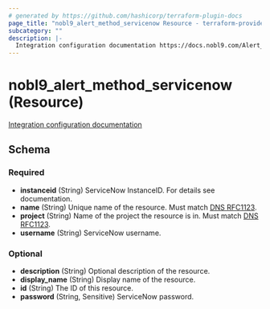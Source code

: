 ```yaml
---
# generated by https://github.com/hashicorp/terraform-plugin-docs
page_title: "nobl9_alert_method_servicenow Resource - terraform-provider-nobl9"
subcategory: ""
description: |-
  Integration configuration documentation https://docs.nobl9.com/Alert_Methods/servicenow
---
```


# nobl9_alert_method_servicenow (Resource)

[Integration configuration documentation](https://docs.nobl9.com/Alert_Methods/servicenow)



<!-- schema generated by tfplugindocs -->
## Schema

### Required

- **instanceid** (String) ServiceNow InstanceID. For details see documentation.
- **name** (String) Unique name of the resource. Must match [DNS RFC1123](https://kubernetes.io/docs/concepts/overview/working-with-objects/names/#names).
- **project** (String) Name of the project the resource is in. Must match [DNS RFC1123](https://kubernetes.io/docs/concepts/overview/working-with-objects/names/#names).
- **username** (String) ServiceNow username.

### Optional

- **description** (String) Optional description of the resource.
- **display_name** (String) Display name of the resource.
- **id** (String) The ID of this resource.
- **password** (String, Sensitive) ServiceNow password.


